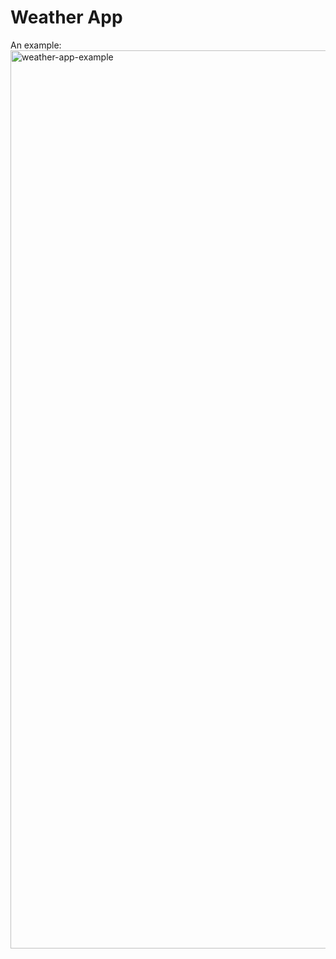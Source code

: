 # Weather App

An example:
<img width="1437" alt="weather-app-example" src="https://user-images.githubusercontent.com/55165756/213103731-d953ebbb-3a03-4749-9521-eb8c0c2c8644.png">
